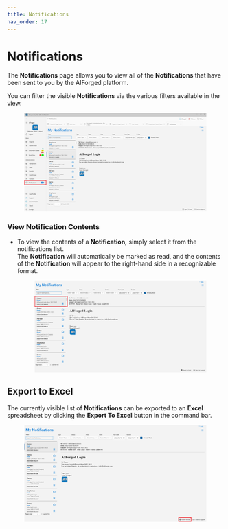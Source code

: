 ```yaml
---
title: Notifications
nav_order: 17
---
```


# Notifications

The **Notifications** page allows you to view all of the **Notifications** that have been sent to you by the AIForged platform.

You can filter the visible **Notifications** via the various filters available in the view.

<figure><img src=".gitbook/assets/image (236).png" alt=""><figcaption></figcaption></figure>

### View Notification Contents

*   To view the contents of a **Notification,** simply select it from the notifications list.\
    The **Notification** will automatically be marked as read, and the contents of the **Notification** will appear to the right-hand side in a recognizable format.

    <figure><img src=".gitbook/assets/image (12) (1) (2).png" alt=""><figcaption></figcaption></figure>

## Export to Excel

The currently visible list of **Notifications** can be exported to an **Excel** spreadsheet by clicking the **Export To Excel** button in the command bar.

<figure><img src=".gitbook/assets/image (27) (1) (2).png" alt=""><figcaption></figcaption></figure>
